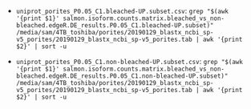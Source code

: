 

- ```uniprot_porites_P0.05_C1.bleached-UP.subset.csv```: `grep "$(awk '{print $1}' salmon.isoform.counts.matrix.bleached_vs_non-bleached.edgeR.DE_results.P0.05_C1.bleached-UP.subset)" /media/sam/4TB_toshiba/porites/20190129_blastx_ncbi_sp-v5_porites/20190129_blastx_ncbi_sp-v5_porites.tab | awk '{print $2}' | sort -u`

- ```uniprot_porites_P0.05_C1.non-bleached-UP.subset.csv```: `grep "$(awk '{print $1}' salmon.isoform.counts.matrix.bleached_vs_non-bleached.edgeR.DE_results.P0.05_C1.non-bleached-UP.subset)" /media/sam/4TB_toshiba/porites/20190129_blastx_ncbi_sp-v5_porites/20190129_blastx_ncbi_sp-v5_porites.tab | awk '{print $2}' | sort -u`
